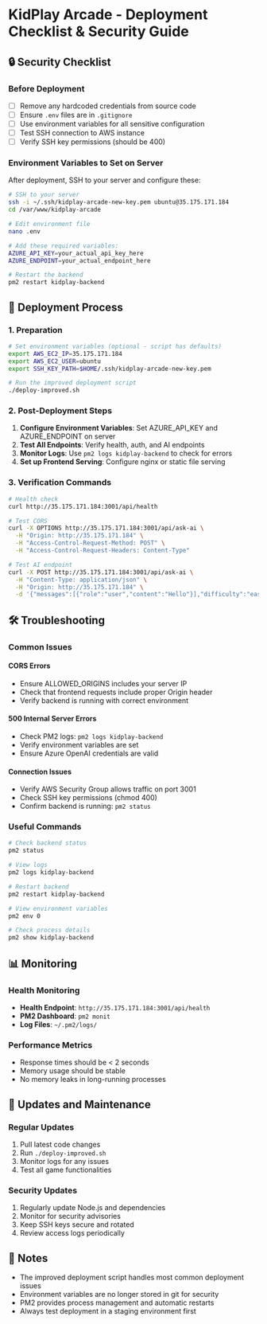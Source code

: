 # KidPlay Arcade - Deployment Checklist & Security Guide

## 🔒 Security Checklist

### Before Deployment
- [ ] Remove any hardcoded credentials from source code
- [ ] Ensure `.env` files are in `.gitignore`
- [ ] Use environment variables for all sensitive configuration
- [ ] Test SSH connection to AWS instance
- [ ] Verify SSH key permissions (should be 400)

### Environment Variables to Set on Server
After deployment, SSH to your server and configure these:

```bash
# SSH to your server
ssh -i ~/.ssh/kidplay-arcade-new-key.pem ubuntu@35.175.171.184
cd /var/www/kidplay-arcade

# Edit environment file
nano .env

# Add these required variables:
AZURE_API_KEY=your_actual_api_key_here
AZURE_ENDPOINT=your_actual_endpoint_here

# Restart the backend
pm2 restart kidplay-backend
```

## 🚀 Deployment Process

### 1. Preparation
```bash
# Set environment variables (optional - script has defaults)
export AWS_EC2_IP=35.175.171.184
export AWS_EC2_USER=ubuntu
export SSH_KEY_PATH=$HOME/.ssh/kidplay-arcade-new-key.pem

# Run the improved deployment script
./deploy-improved.sh
```

### 2. Post-Deployment Steps
1. **Configure Environment Variables**: Set AZURE_API_KEY and AZURE_ENDPOINT on server
2. **Test All Endpoints**: Verify health, auth, and AI endpoints
3. **Monitor Logs**: Use `pm2 logs kidplay-backend` to check for errors
4. **Set up Frontend Serving**: Configure nginx or static file serving

### 3. Verification Commands
```bash
# Health check
curl http://35.175.171.184:3001/api/health

# Test CORS
curl -X OPTIONS http://35.175.171.184:3001/api/ask-ai \
  -H "Origin: http://35.175.171.184" \
  -H "Access-Control-Request-Method: POST" \
  -H "Access-Control-Request-Headers: Content-Type"

# Test AI endpoint
curl -X POST http://35.175.171.184:3001/api/ask-ai \
  -H "Content-Type: application/json" \
  -H "Origin: http://35.175.171.184" \
  -d '{"messages":[{"role":"user","content":"Hello"}],"difficulty":"easy"}'
```

## 🛠️ Troubleshooting

### Common Issues

#### CORS Errors
- Ensure ALLOWED_ORIGINS includes your server IP
- Check that frontend requests include proper Origin header
- Verify backend is running with correct environment

#### 500 Internal Server Errors
- Check PM2 logs: `pm2 logs kidplay-backend`
- Verify environment variables are set
- Ensure Azure OpenAI credentials are valid

#### Connection Issues
- Verify AWS Security Group allows traffic on port 3001
- Check SSH key permissions (chmod 400)
- Confirm backend is running: `pm2 status`

### Useful Commands
```bash
# Check backend status
pm2 status

# View logs
pm2 logs kidplay-backend

# Restart backend
pm2 restart kidplay-backend

# View environment variables
pm2 env 0

# Check process details
pm2 show kidplay-backend
```

## 📊 Monitoring

### Health Monitoring
- **Health Endpoint**: `http://35.175.171.184:3001/api/health`
- **PM2 Dashboard**: `pm2 monit`
- **Log Files**: `~/.pm2/logs/`

### Performance Metrics
- Response times should be < 2 seconds
- Memory usage should be stable
- No memory leaks in long-running processes

## 🔄 Updates and Maintenance

### Regular Updates
1. Pull latest code changes
2. Run `./deploy-improved.sh`
3. Monitor logs for any issues
4. Test all game functionalities

### Security Updates
1. Regularly update Node.js and dependencies
2. Monitor for security advisories
3. Keep SSH keys secure and rotated
4. Review access logs periodically

## 📝 Notes

- The improved deployment script handles most common deployment issues
- Environment variables are no longer stored in git for security
- PM2 provides process management and automatic restarts
- Always test deployment in a staging environment first
